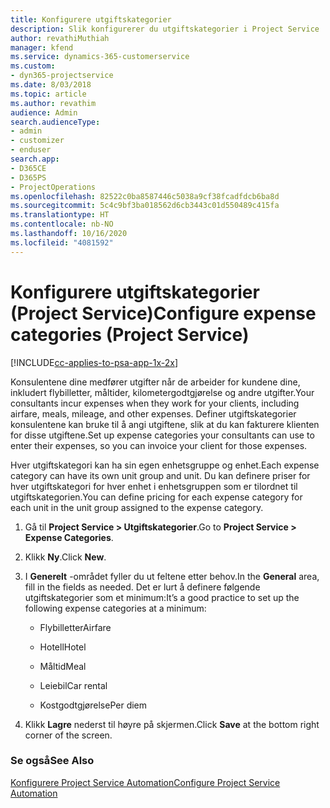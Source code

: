 ```yaml
---
title: Konfigurere utgiftskategorier
description: Slik konfigurerer du utgiftskategorier i Project Service
author: revathiMuthiah
manager: kfend
ms.service: dynamics-365-customerservice
ms.custom:
- dyn365-projectservice
ms.date: 8/03/2018
ms.topic: article
ms.author: revathim
audience: Admin
search.audienceType:
- admin
- customizer
- enduser
search.app:
- D365CE
- D365PS
- ProjectOperations
ms.openlocfilehash: 82522c0ba8587446c5038a9cf38fcadfdcb6ba8d
ms.sourcegitcommit: 5c4c9bf3ba018562d6cb3443c01d550489c415fa
ms.translationtype: HT
ms.contentlocale: nb-NO
ms.lasthandoff: 10/16/2020
ms.locfileid: "4081592"
---
```

# <a name="configure-expense-categories-project-service"></a><span data-ttu-id="aa84b-103">Konfigurere utgiftskategorier (Project Service)</span><span class="sxs-lookup"><span data-stu-id="aa84b-103">Configure expense categories (Project Service)</span></span>

[!INCLUDE[cc-applies-to-psa-app-1x-2x](../includes/cc-applies-to-psa-app-1x-2x.md)]

<span data-ttu-id="aa84b-104">Konsulentene dine medfører utgifter når de arbeider for kundene dine, inkludert flybilletter, måltider, kilometergodtgjørelse og andre utgifter.</span><span class="sxs-lookup"><span data-stu-id="aa84b-104">Your consultants incur expenses when they work for your clients, including airfare, meals, mileage, and other expenses.</span></span> <span data-ttu-id="aa84b-105">Definer utgiftskategorier konsulentene kan bruke til å angi utgiftene, slik at du kan fakturere klienten for disse utgiftene.</span><span class="sxs-lookup"><span data-stu-id="aa84b-105">Set up expense categories your consultants can use to enter their expenses, so you can invoice your client for those expenses.</span></span>  
  
<span data-ttu-id="aa84b-106">Hver utgiftskategori kan ha sin egen enhetsgruppe og enhet.</span><span class="sxs-lookup"><span data-stu-id="aa84b-106">Each expense category can have its own unit group and unit.</span></span> <span data-ttu-id="aa84b-107">Du kan definere priser for hver utgiftskategori for hver enhet i enhetsgruppen som er tilordnet til utgiftskategorien.</span><span class="sxs-lookup"><span data-stu-id="aa84b-107">You can define pricing for each expense category for each unit in the unit group assigned to the expense category.</span></span>  
  
1.  <span data-ttu-id="aa84b-108">Gå til **Project Service > Utgiftskategorier**.</span><span class="sxs-lookup"><span data-stu-id="aa84b-108">Go to **Project Service > Expense Categories**.</span></span>  
  
2.  <span data-ttu-id="aa84b-109">Klikk **Ny**.</span><span class="sxs-lookup"><span data-stu-id="aa84b-109">Click **New**.</span></span>  
  
3.  <span data-ttu-id="aa84b-110">I **Generelt** -området fyller du ut feltene etter behov.</span><span class="sxs-lookup"><span data-stu-id="aa84b-110">In the **General** area, fill in the fields as needed.</span></span> <span data-ttu-id="aa84b-111">Det er lurt å definere følgende utgiftskategorier som et minimum:</span><span class="sxs-lookup"><span data-stu-id="aa84b-111">It’s a good practice to set up the following expense categories at a minimum:</span></span>  
  
    -   <span data-ttu-id="aa84b-112">Flybilletter</span><span class="sxs-lookup"><span data-stu-id="aa84b-112">Airfare</span></span>  
  
    -   <span data-ttu-id="aa84b-113">Hotell</span><span class="sxs-lookup"><span data-stu-id="aa84b-113">Hotel</span></span>  
  
    -   <span data-ttu-id="aa84b-114">Måltid</span><span class="sxs-lookup"><span data-stu-id="aa84b-114">Meal</span></span>  
  
    -   <span data-ttu-id="aa84b-115">Leiebil</span><span class="sxs-lookup"><span data-stu-id="aa84b-115">Car rental</span></span>  
  
    -   <span data-ttu-id="aa84b-116">Kostgodtgjørelse</span><span class="sxs-lookup"><span data-stu-id="aa84b-116">Per diem</span></span>  
  
4.  <span data-ttu-id="aa84b-117">Klikk **Lagre** nederst til høyre på skjermen.</span><span class="sxs-lookup"><span data-stu-id="aa84b-117">Click **Save** at the bottom right corner of the screen.</span></span>  
  
### <a name="see-also"></a><span data-ttu-id="aa84b-118">Se også</span><span class="sxs-lookup"><span data-stu-id="aa84b-118">See Also</span></span>  
 [<span data-ttu-id="aa84b-119">Konfigurere Project Service Automation</span><span class="sxs-lookup"><span data-stu-id="aa84b-119">Configure Project Service Automation</span></span>](../psa/configure.md)

